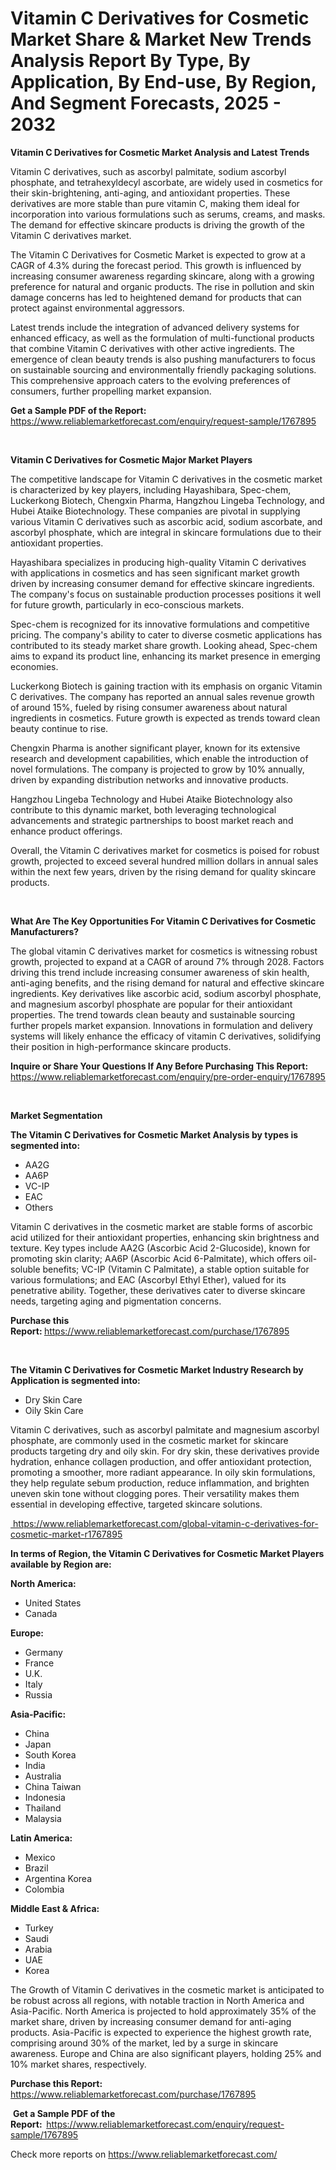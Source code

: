 <p><h1>Vitamin C Derivatives for Cosmetic Market Share & Market New Trends Analysis Report By Type, By Application, By End-use, By Region, And Segment Forecasts, 2025 - 2032</h1></p><p><strong>Vitamin C Derivatives for Cosmetic Market Analysis and Latest Trends</strong></p>
<p><p>Vitamin C derivatives, such as ascorbyl palmitate, sodium ascorbyl phosphate, and tetrahexyldecyl ascorbate, are widely used in cosmetics for their skin-brightening, anti-aging, and antioxidant properties. These derivatives are more stable than pure vitamin C, making them ideal for incorporation into various formulations such as serums, creams, and masks. The demand for effective skincare products is driving the growth of the Vitamin C derivatives market.</p><p>The Vitamin C Derivatives for Cosmetic Market is expected to grow at a CAGR of 4.3% during the forecast period. This growth is influenced by increasing consumer awareness regarding skincare, along with a growing preference for natural and organic products. The rise in pollution and skin damage concerns has led to heightened demand for products that can protect against environmental aggressors.</p><p>Latest trends include the integration of advanced delivery systems for enhanced efficacy, as well as the formulation of multi-functional products that combine Vitamin C derivatives with other active ingredients. The emergence of clean beauty trends is also pushing manufacturers to focus on sustainable sourcing and environmentally friendly packaging solutions. This comprehensive approach caters to the evolving preferences of consumers, further propelling market expansion.</p></p>
<p><strong>Get a Sample PDF of the Report:&nbsp;</strong> <a href="https://www.reliablemarketforecast.com/enquiry/request-sample/1767895?utm_campaign=1743&utm_medium=2&utm_source=Github&utm_content=ia&utm_term=02022025&utm_id=vitamin-c-derivatives-for-cosmetic">https://www.reliablemarketforecast.com/enquiry/request-sample/1767895</a></p>
<p>&nbsp;</p>
<p><strong>Vitamin C Derivatives for Cosmetic Major Market Players</strong></p>
<p><p>The competitive landscape for Vitamin C derivatives in the cosmetic market is characterized by key players, including Hayashibara, Spec-chem, Luckerkong Biotech, Chengxin Pharma, Hangzhou Lingeba Technology, and Hubei Ataike Biotechnology. These companies are pivotal in supplying various Vitamin C derivatives such as ascorbic acid, sodium ascorbate, and ascorbyl phosphate, which are integral in skincare formulations due to their antioxidant properties.</p><p>Hayashibara specializes in producing high-quality Vitamin C derivatives with applications in cosmetics and has seen significant market growth driven by increasing consumer demand for effective skincare ingredients. The company's focus on sustainable production processes positions it well for future growth, particularly in eco-conscious markets.</p><p>Spec-chem is recognized for its innovative formulations and competitive pricing. The company's ability to cater to diverse cosmetic applications has contributed to its steady market share growth. Looking ahead, Spec-chem aims to expand its product line, enhancing its market presence in emerging economies.</p><p>Luckerkong Biotech is gaining traction with its emphasis on organic Vitamin C derivatives. The company has reported an annual sales revenue growth of around 15%, fueled by rising consumer awareness about natural ingredients in cosmetics. Future growth is expected as trends toward clean beauty continue to rise.</p><p>Chengxin Pharma is another significant player, known for its extensive research and development capabilities, which enable the introduction of novel formulations. The company is projected to grow by 10% annually, driven by expanding distribution networks and innovative products.</p><p>Hangzhou Lingeba Technology and Hubei Ataike Biotechnology also contribute to this dynamic market, both leveraging technological advancements and strategic partnerships to boost market reach and enhance product offerings.</p><p>Overall, the Vitamin C derivatives market for cosmetics is poised for robust growth, projected to exceed several hundred million dollars in annual sales within the next few years, driven by the rising demand for quality skincare products.</p></p>
<p>&nbsp;</p>
<p><strong>What Are The Key Opportunities For Vitamin C Derivatives for Cosmetic Manufacturers?</strong></p>
<p><p>The global vitamin C derivatives market for cosmetics is witnessing robust growth, projected to expand at a CAGR of around 7% through 2028. Factors driving this trend include increasing consumer awareness of skin health, anti-aging benefits, and the rising demand for natural and effective skincare ingredients. Key derivatives like ascorbic acid, sodium ascorbyl phosphate, and magnesium ascorbyl phosphate are popular for their antioxidant properties. The trend towards clean beauty and sustainable sourcing further propels market expansion. Innovations in formulation and delivery systems will likely enhance the efficacy of vitamin C derivatives, solidifying their position in high-performance skincare products.</p></p>
<p><strong>Inquire or Share Your Questions If Any Before Purchasing This Report:</strong> <a href="https://www.reliablemarketforecast.com/enquiry/pre-order-enquiry/1767895?utm_campaign=1743&utm_medium=2&utm_source=Github&utm_content=ia&utm_term=02022025&utm_id=vitamin-c-derivatives-for-cosmetic">https://www.reliablemarketforecast.com/enquiry/pre-order-enquiry/1767895</a></p>
<p>&nbsp;</p>
<p><strong>Market Segmentation</strong></p>
<p><strong>The Vitamin C Derivatives for Cosmetic Market Analysis by types is segmented into:</strong></p>
<p><ul><li>AA2G</li><li>AA6P</li><li>VC-IP</li><li>EAC</li><li>Others</li></ul></p>
<p><p>Vitamin C derivatives in the cosmetic market are stable forms of ascorbic acid utilized for their antioxidant properties, enhancing skin brightness and texture. Key types include AA2G (Ascorbic Acid 2-Glucoside), known for promoting skin clarity; AA6P (Ascorbic Acid 6-Palmitate), which offers oil-soluble benefits; VC-IP (Vitamin C Palmitate), a stable option suitable for various formulations; and EAC (Ascorbyl Ethyl Ether), valued for its penetrative ability. Together, these derivatives cater to diverse skincare needs, targeting aging and pigmentation concerns.</p></p>
<p><strong>Purchase this Report:&nbsp;</strong><a href="https://www.reliablemarketforecast.com/purchase/1767895?utm_campaign=1743&utm_medium=2&utm_source=Github&utm_content=ia&utm_term=02022025&utm_id=vitamin-c-derivatives-for-cosmetic">https://www.reliablemarketforecast.com/purchase/1767895</a></p>
<p>&nbsp;</p>
<p><strong>The Vitamin C Derivatives for Cosmetic Market Industry Research by Application is segmented into:</strong></p>
<p><ul><li>Dry Skin Care</li><li>Oily Skin Care</li></ul></p>
<p><p>Vitamin C derivatives, such as ascorbyl palmitate and magnesium ascorbyl phosphate, are commonly used in the cosmetic market for skincare products targeting dry and oily skin. For dry skin, these derivatives provide hydration, enhance collagen production, and offer antioxidant protection, promoting a smoother, more radiant appearance. In oily skin formulations, they help regulate sebum production, reduce inflammation, and brighten uneven skin tone without clogging pores. Their versatility makes them essential in developing effective, targeted skincare solutions.</p></p>
<p><a href="https://www.reliablemarketforecast.com/global-vitamin-c-derivatives-for-cosmetic-market-r1767895?utm_campaign=1743&utm_medium=2&utm_source=Github&utm_content=ia&utm_term=02022025&utm_id=vitamin-c-derivatives-for-cosmetic">&nbsp;https://www.reliablemarketforecast.com/global-vitamin-c-derivatives-for-cosmetic-market-r1767895</a></p>
<p><strong>In terms of Region, the Vitamin C Derivatives for Cosmetic Market Players available by Region are:</strong></p>
<p>
    <p> <strong> North America: </strong>
        <ul>
            <li>United States</li>
            <li>Canada</li>
        </ul>
        </p> 
    <p> <strong> Europe: </strong>
        <ul>
            <li>Germany</li>
            <li>France</li>
            <li>U.K.</li>
            <li>Italy</li>
            <li>Russia</li>
        </ul>
        </p> 
    <p> <strong> Asia-Pacific: </strong>
        <ul>
            <li>China</li>
            <li>Japan</li>
            <li>South Korea</li>
            <li>India</li>
            <li>Australia</li>
            <li>China Taiwan</li>
            <li>Indonesia</li>
            <li>Thailand</li>
            <li>Malaysia</li>
        </ul>
        </p> 
    <p> <strong> Latin America: </strong>
        <ul>
            <li>Mexico</li>
            <li>Brazil</li>
            <li>Argentina Korea</li>
            <li>Colombia</li>
        </ul>
        </p> 
    <p> <strong> Middle East & Africa: </strong>
        <ul>
            <li>Turkey</li>
            <li>Saudi</li>
            <li>Arabia</li>
            <li>UAE</li>
            <li>Korea</li>
        </ul>
    </p>
    </p>
<p><p>The Growth of Vitamin C derivatives in the cosmetic market is anticipated to be robust across all regions, with notable traction in North America and Asia-Pacific. North America is projected to hold approximately 35% of the market share, driven by increasing consumer demand for anti-aging products. Asia-Pacific is expected to experience the highest growth rate, comprising around 30% of the market, led by a surge in skincare awareness. Europe and China are also significant players, holding 25% and 10% market shares, respectively.</p></p>
<p><strong>Purchase this Report: </strong><a href="https://www.reliablemarketforecast.com/purchase/1767895?utm_campaign=1743&utm_medium=2&utm_source=Github&utm_content=ia&utm_term=02022025&utm_id=vitamin-c-derivatives-for-cosmetic">https://www.reliablemarketforecast.com/purchase/1767895</a></p>
<p>&nbsp;<strong>Get a Sample PDF of the Report:&nbsp;&nbsp;</strong><a href="https://www.reliablemarketforecast.com/enquiry/request-sample/1767895?utm_campaign=1743&utm_medium=2&utm_source=Github&utm_content=ia&utm_term=02022025&utm_id=vitamin-c-derivatives-for-cosmetic">https://www.reliablemarketforecast.com/enquiry/request-sample/1767895</a></p>
<p><strong></strong></p>
<p>Check more reports on <a href="https://www.reliablemarketforecast.com/?utm_campaign=1743&utm_medium=2&utm_source=Github&utm_content=ia&utm_term=02022025&utm_id=vitamin-c-derivatives-for-cosmetic">https://www.reliablemarketforecast.com/</a></p>